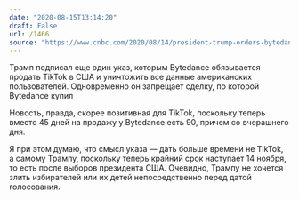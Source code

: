 ```yaml
---
date: "2020-08-15T13:14:20"
draft: False
url: /1466
source: "https://www.cnbc.com/2020/08/14/president-trump-orders-bytedance-to-divest-from-its-us-tiktok-business-within-90-days.html"
---
```


Трамп подписал еще один указ, которым Bytedance обязывается продать TikTok в США и уничтожить все данные американских пользователей. Одновременно он запрещает сделку, по которой Bytedance купил 

Новость, правда, скорее позитивная для TikTok, поскольку теперь вместо 45 дней на продажу у Bytedance есть 90, причем со вчерашнего дня. 

Я при этом думаю, что смысл указа — дать больше времени не TikTok, а самому Трампу, поскольку теперь крайний срок наступает 14 ноября, то есть после выборов президента США. Очевидно, Трампу не хочется злить избирателей или их детей непосредственно перед датой голосования.
